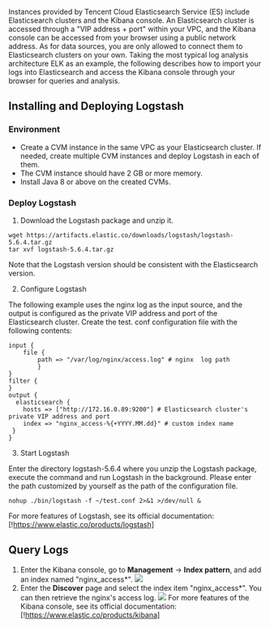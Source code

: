 Instances provided by Tencent Cloud Elasticsearch Service (ES) include Elasticsearch clusters and the Kibana console. An Elasticsearch cluster is accessed through a "VIP address + port" within your VPC, and the Kibana console can be accessed from your browser using a public network address. As for data sources, you are only allowed to connect them to Elasticsearch clusters on your own. Taking the most typical log analysis architecture ELK as an example, the following describes how to import your logs into Elasticsearch and access the Kibana console through your browser for queries and analysis.
## Installing and Deploying Logstash

### Environment
* Create a CVM instance in the same VPC as your Elasticsearch cluster. If needed, create multiple CVM instances and deploy Logstash in each of them.
* The CVM instance should have 2 GB or more memory.
* Install Java 8 or above on the created CVMs.

### Deploy Logstash

1. Download the Logstash package and unzip it.

```
wget https://artifacts.elastic.co/downloads/logstash/logstash-5.6.4.tar.gz
tar xvf logstash-5.6.4.tar.gz
```
Note that the Logstash version should be consistent with the Elasticsearch version.

2. Configure Logstash

The following example uses the nginx log as the input source, and the output is configured as the private VIP address and port of the Elasticsearch cluster.
Create the test. conf configuration file with the following contents:


```
input {
    file {
        path => "/var/log/nginx/access.log" # nginx  log path
        }
}
filter {
}
output {
  elasticsearch {
    hosts => ["http://172.16.0.89:9200"] # Elasticsearch cluster's private VIP address and port
    index => "nginx_access-%{+YYYY.MM.dd}" # custom index name
 }
}
```

3. Start Logstash

Enter the directory logstash-5.6.4 where you unzip the Logstash package, execute the command and run Logstash in the background. Please enter the path customized by yourself as the path of the configuration file.


```
nohup ./bin/logstash -f ~/test.conf 2>&1 >/dev/null &
```
For more features of Logstash, see its official documentation: [!https://www.elastic.co/products/logstash]

## Query Logs

1. Enter the Kibana console, go to **Management** -> **Index pattern**, and add an index named "nginx_access*".
![](https://main.qcloudimg.com/raw/8090d4da5785cd17fa802176dbb2c7b1.png)
2. Enter the **Discover** page and select the index item "nginx_access*". You can then retrieve the nginx's access log.
![](https://main.qcloudimg.com/raw/cfa7444ebde8df0f2b5661e2fc0288b6.png)
For more features of the Kibana console, see its official documentation: [!https://www.elastic.co/products/kibana]

